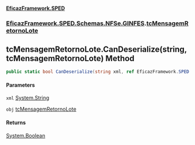 #### [EficazFramework.SPED](EficazFrameworkSPED.md 'EficazFramework SPED')
### [EficazFramework.SPED.Schemas.NFSe.GINFES](EficazFramework.SPED.Schemas.NFSe.GINFES.md 'EficazFramework.SPED.Schemas.NFSe.GINFES').[tcMensagemRetornoLote](EficazFramework.SPED.Schemas.NFSe.GINFES/tcMensagemRetornoLote.md 'EficazFramework.SPED.Schemas.NFSe.GINFES.tcMensagemRetornoLote')

## tcMensagemRetornoLote.CanDeserialize(string, tcMensagemRetornoLote) Method

```csharp
public static bool CanDeserialize(string xml, ref EficazFramework.SPED.Schemas.NFSe.GINFES.tcMensagemRetornoLote obj);
```
#### Parameters

<a name='EficazFramework.SPED.Schemas.NFSe.GINFES.tcMensagemRetornoLote.CanDeserialize(string,EficazFramework.SPED.Schemas.NFSe.GINFES.tcMensagemRetornoLote).xml'></a>

`xml` [System.String](https://docs.microsoft.com/en-us/dotnet/api/System.String 'System.String')

<a name='EficazFramework.SPED.Schemas.NFSe.GINFES.tcMensagemRetornoLote.CanDeserialize(string,EficazFramework.SPED.Schemas.NFSe.GINFES.tcMensagemRetornoLote).obj'></a>

`obj` [tcMensagemRetornoLote](EficazFramework.SPED.Schemas.NFSe.GINFES/tcMensagemRetornoLote.md 'EficazFramework.SPED.Schemas.NFSe.GINFES.tcMensagemRetornoLote')

#### Returns
[System.Boolean](https://docs.microsoft.com/en-us/dotnet/api/System.Boolean 'System.Boolean')